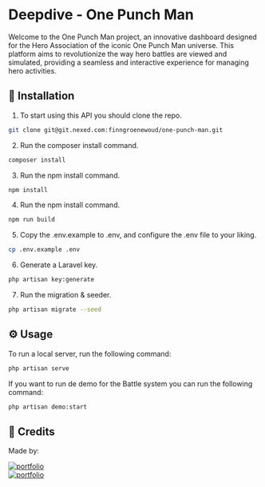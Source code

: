 # Deepdive - One Punch Man

Welcome to the One Punch Man project, an innovative dashboard designed for the Hero Association of the
iconic One Punch Man universe. This platform aims to revolutionize the way hero battles are viewed and simulated,
providing a seamless and interactive experience for managing hero activities.

## 🔧 Installation

1. To start using this API you should clone the repo.

```bash
git clone git@git.nexed.com:finngroenewoud/one-punch-man.git
```

2. Run the composer install command.

```bash
composer install
```

3. Run the npm install command.

```bash
npm install
```

4. Run the npm install command.

```bash
npm run build
```

5. Copy the .env.example to .env, and configure the .env file to your liking.

```bash
cp .env.example .env
```

6. Generate a Laravel key.

```bash
php artisan key:generate
```

7. Run the migration & seeder.

```bash
php artisan migrate --seed
```

## ⚙️ Usage

To run a local server, run the following command:

```bash
php artisan serve
```

If you want to run de demo for the Battle system you can run the following command:

```bash
php artisan demo:start
```

## 🔗 Credits

Made by: <br>

[![portfolio](https://img.shields.io/badge/Finn_Groenewoud-1DA1F2?style=for-the-badge&logo=github&logoColor=white)](https://github.com/F1nnG/)<br>
[![portfolio](https://img.shields.io/badge/Lietze_Diderich-00C04B?style=for-the-badge&logo=github&logoColor=white)](https://github.com/ldideric/)
